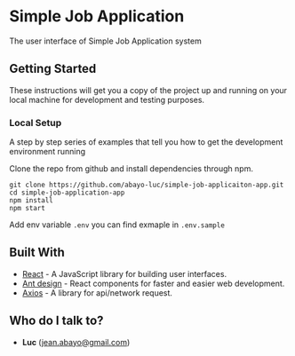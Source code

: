 # Simple Job Application

The user interface of Simple Job Application system

## Getting Started

These instructions will get you a copy of the project up and running on your local machine for development and testing purposes.

### Local Setup

A step by step series of examples that tell you how to get the development environment running

Clone the repo from github and install dependencies through npm.

```
git clone https://github.com/abayo-luc/simple-job-applicaiton-app.git
cd simple-job-application-app
npm install
npm start

```

Add env variable `.env` you can find exmaple in `.env.sample`

## Built With

- [React](https://reactjs.org/) - A JavaScript library for building user interfaces.
- [Ant design](https://ant.design/) - React components for faster and easier web development.
- [Axios](https://github.com/axios/axios) - A library for api/network request.

## Who do I talk to?

- **Luc** (jean.abayo@gmail.com)
